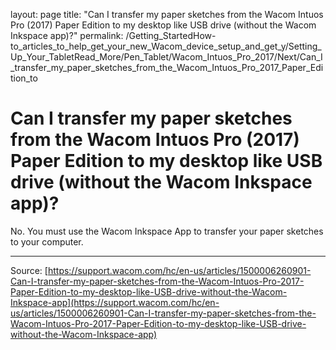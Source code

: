layout: page
title: "Can I transfer my paper sketches from the Wacom Intuos Pro (2017) Paper Edition to my desktop like USB drive (without the Wacom Inkspace app)?"
permalink: /Getting_StartedHow-to_articles_to_help_get_your_new_Wacom_device_setup_and_get_y/Setting_Up_Your_TabletRead_More/Pen_Tablet/Wacom_Intuos_Pro_2017/Next/Can_I_transfer_my_paper_sketches_from_the_Wacom_Intuos_Pro_2017_Paper_Edition_to

# Can I transfer my paper sketches from the Wacom Intuos Pro (2017) Paper Edition to my desktop like USB drive (without the Wacom Inkspace app)?

No. You must use the Wacom Inkspace App to transfer your paper sketches to your computer.

---
Source: [https://support.wacom.com/hc/en-us/articles/1500006260901-Can-I-transfer-my-paper-sketches-from-the-Wacom-Intuos-Pro-2017-Paper-Edition-to-my-desktop-like-USB-drive-without-the-Wacom-Inkspace-app](https://support.wacom.com/hc/en-us/articles/1500006260901-Can-I-transfer-my-paper-sketches-from-the-Wacom-Intuos-Pro-2017-Paper-Edition-to-my-desktop-like-USB-drive-without-the-Wacom-Inkspace-app)
